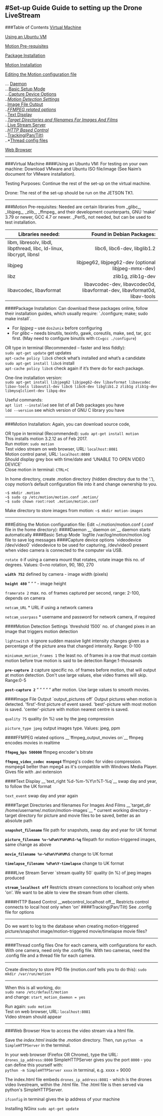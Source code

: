 #Set-up Guide
Guide to setting up the Drone LiveStream
------

###Table of Contents
[Virtual Machine](#virtualmachine)	

[Using an Ubuntu VM](#usinganubuntuvm)	

[Motion Pre-requisites](#motionprerequisites)

[Package Installation](#packageinstallation)

[Motion Installation](#motioninstallation)

[Editing the Motion configuration file](#editingthemotionconfigurationfile)	

... [Daemon](#daemon)  
...[Basic Setup Mode](#basic)  
...[Capture Device Options](#capture)  
..*[Motion Detection Settings](#motion)  
..*[Image File Output](#image)  
..*[FFMPEG related options](#ffmpeg)  
..*[Text Display](#text)  
..*[Target Directories and filenames For Images And Films](#target)  
..*[Live Stream Server](#live)    
..*[HTTP Based Control](#http)     
..*[Tracking(Pan/Tilt)](#tracking)  
..*[Thread config files](#thread)  

[Web Browser](#webbrowser)



----
<a name="virtualmachine"/>
###Virtual Machine
</a>
<a name="usinganubuntuvm"/>
####Using an Ubuntu VM:
</a> 
For testing on your own machine:  
Download VMware and Ubuntu ISO file/image (See Naim’s document for VMware installation).

Testing Purposes: Continue the rest of the set-up on the virtual machine.

Drone: The rest of the set-up should be run on the JETSON TK1.

----

<a name="motionprerequisites"/>
###Motion Pre-requisites:
</a> 
Needed are certain libraries from _glibc_, _libjpeg_, _zlib_, _ffmpeg_ and their development counterparts, GNU ‘make’ 3.79 or newer, GCC 4.7 or newer.  
_Perl5_ not needed, but can be used to test installation. 

| Libraries needed: |	Found in Debian Packages: |
| ------------------|--------------------------:|
| libm, libresolv, libdl, libpthread, libc, ld-linux, libcrypt, libnsl  |	libc6, libc6-dev, libglib1.2 |
| libjpeg	 | libjpeg62, libjpeg62-dev (optional libjpeg-mmx-dev) |
| libz |	zlib1g, zlib1g-dev |
| libavcodec, libavformat |	libavcodec-dev, libavcodec0d, libavformat-dev, libavformat0d, libav-tools |
											    	
<a name="packageinstallation"/>
####Package Installation:
</a> 
Can download these packages online, follow their installation guides, which usually require: `./configure; make; sudo make install`.

- For _lipjpeg_ – use `dos2unix` before configuring  
- For _glibc_ – needs binutils, texinfo, gawk, coreutils, make, sed, tar, gcc first. (May need to configure binutils with `CC=gcc ./configure`)

 

OR type in terminal (Recommended – faster and less fiddly):  
`sudo apt-get update`			get updates  
`apt-cache policy libc6`         	check what’s installed and what’s a candidate  
`sudo apt-get install libc6` 		install  
`apt-cache policy libc6` 		check again if it’s there
do for each package. 

One-line installation version:  
`sudo apt-get install libjpeg62 libjpeg62-dev libavformat libavcodec libav-tools libavutil-dev libc6 libc6-dev libglib1.2 zlib1g zlib1g-dev libmysqlclient-dev libpq-dev`


Useful commands:  
`apt list --installed` 			see list of all Deb packages you have  
`ldd --version`				see which version of GNU C library you have

----

<a name="motioninstallation"/>
###Motion Installation:
</a> 
Again, you can download source code, 

OR type in terminal (Recommended): `sudo apt-get install motion`  
This installs motion 3.2.12 as of Feb 2017.  
Run motion: `sudo motion`  
Test video stream on web browser, URL: `localhost:8081`  
Motion control panel, URL: `localhost:8080`  
Should display grey box with time/date and ‘UNABLE TO OPEN VIDEO DEVICE’  
Close motion in terminal: `CTRL+C`


In home directory, create .motion directory (hidden directory due to the ‘.’), copy motion’s default configuration file into it and change ownership to you.
```
~$ mkdir .motion
~$ sudo cp /etc/motion/motion.conf .motion/
~$ sudo chown root:root .motion/motion.conf
```


Make directory to store images from motion:
`~$ mkdir motion-images`

----

<a name="editingthemotionconfigurationfile"/>
###Editing the Motion configuration file:
</a>
Edit ~/.motion/motion.conf  (.conf file in the home directory):



<a name="daemon">
####Daemon
</a>
__`daemon on`__  daemon starts automatically



<a name="basic">
####Basic Setup Mode
</a>
`logfile /var/log/motion/motion.log` 	file to save log messages



<a name="capture">
####Capture device options
</a>
`videodevice /dev/video0`	videodevice to be used for capturing, /dev/video0 present when video camera is connected to the computer via USB.

`rotate 0`			if using a camera mount that rotates, rotate image this no. of degrees. Values: 0=no rotation, 90, 180, 270

__`width 752`__			defined by camera - image width (pixels)

__`height 480`__			“ 	“	“ 	- image height

`framerate 2` 	max. no. of frames captured per second, range: 2-100, depends on camera

`netcam_URL` *		URL if using a network camera

`netcam_userpass` * username and password for network camera, if required



<a name="motion">
####Motion Detection Settings
</a>
`threshold 1500`	no. of changed pixes in an image that triggers motion detection

`lightswitch 0`		ignore sudden massive light intensity changes given as a percentage of the picture area that changed intensity. Range: 0-100

`miniumum_motion_frames 1` the least no. of frames in a row that must contain motion before true motion is said to be detection Range:1-thousands

__`pre-capture 2`__		capture specific no. of frames before motion, that will output at motion detection. Don't use large values, else video frames will skip.  Range:0-5

__`post-capture 2`__		“	“	“     “   “ 	after motion. Use large values to smooth movies.



<a name="image">
####Image File Output
</a>
`output_pictures off` Output pictures when motion is detected. 'first'-first picture of event saved. 'best'-picture with most motion is saved. 'center'-picture with motion nearest centre is saved.

`quality 75` quality (in %) use by the jpeg compression

`picture_type jpeg` output images type. Values: jpeg, ppm



<a name="ffmpeg">
####FFMPEG related options
</a>
__`ffmpeg_output_movies on`__	ffmpeg encodes movies in realtime

__`ffmpeg_bps 500000`__ 		ffmpeg encoder's bitrate

__`ffmpeg_video_codec msmpeg4`__	ffmpeg's codec for video compression. msmpeg4 better than mpeg4 as it's compatible with Windows Media Player. Gives file with .avi extension



<a name="text">
####Text Display
</a>
__`text_right %d-%m-%Y\n%T-%q`__ 	swap day and year, to follow the UK format

`text_event` swap day and year again



<a name="target">
####Target Directories and filenames For Images And Films
</a>
__`target_dir /home/username/.motion/motion-images`__ *	current working directory - target directory for 
picture and movie files to be saved, better as an absolute path

__`snapshot_filename`__ file path for snapshots, swap day and year for UK format

__`picture_filename %v-%d%m%Y%H%M%S-%q`__ filepath for motion-triggered images, same change as above

__`movie_filename %v-%d%m%Y%H%M%S`__  change to UK format

__`timelapse_filename %d%m%Y-timelapse`__ 	change to UK format



<a name="live">
####Live Stream Server
</a>
`stream quality 50` 	quality (in %) of jpeg images produced

__`stream_localhost off`__  Restricts stream connections to localhost only when 'on'. We want to be able to view the stream from other clients.



<a name="http">
####HTTP Based Control
</a>
__webcontrol_localhost off__  Restricts control connects to local host only when 'on'



<a name="tracking">
####Tracking(Pan/Tilt)
</a>
See .config file for options

------

Do we want to log to the database when creating motion-triggered picture/snapshot image/motion-triggered movie/timelapse movie files?


------
<a name="thread">
####Thread config files
</a>
One for each camera, with configurations for each. With one camera, need only the .config file. With two cameras, need the .config file and a thread file for each camera.



___

Create directory to store PID file (motion.conf tells you to do this): 
`sudo mkdir /var/run/motion`

___

When this is all working, do:  
`sudo nano /etc/default/motion`  
and change: `start_motion_daemon = yes`


Run again: `sudo motion`  
Test on web browser, URL: `localhost:8081`  
Video stream should appear

----


<a name="webbrowser">
###Web Browser
</a>
How to access the video stream via a html file.  

Save the _index.html_ inside the _.motion_ directory.
Then, run `python -m SimpleHTTPServer` in the terminal.  

In your web browser (Firefox OR Chrome), type the URL: `drones_ip_address:8000` 
SimpleHTTPServer gives you the port `8000` - you can define this yourself with:  
`python -m SimpleHTTPServer xxxx` in terminal, e.g. xxxx = 9000  


The index.html file embeds `drones_ip_address:8081` - which is the drones video livestream, within the .html file. The .html file is then served via python's SimpleHTTPServer.  

`ifconfig` in terminal gives the ip address of your machine


Installing NGinx 
`sudo apt-get update`